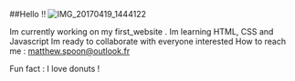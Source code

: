 ##Hello !!
![IMG_20170419_1444122](https://github.com/user-attachments/assets/0bd8ce33-bd84-48f2-b7d0-4d4f7039edb1)

Im currently working on my first_website .
Im learning HTML, CSS and Javascript
Im ready to collaborate with everyone interested
How to reach me : matthew.spoon@outlook.fr

Fun fact : I love donuts !
